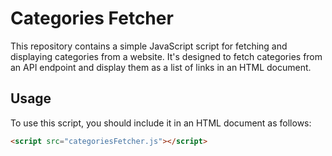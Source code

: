 
# Categories Fetcher

This repository contains a simple JavaScript script for fetching and displaying categories from a website. It's designed to fetch categories from an API endpoint and display them as a list of links in an HTML document.

## Usage

To use this script, you should include it in an HTML document as follows:

```html
<script src="categoriesFetcher.js"></script>

